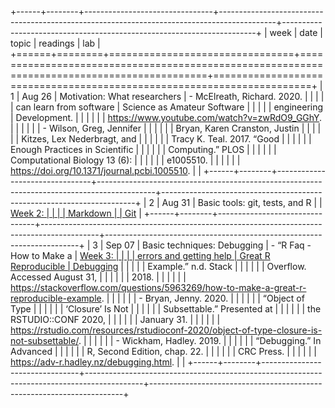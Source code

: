 

+------+--------+--------------------------------+--------------------------------------------------------------------------------------------+-----------------------------------------------------------------------+
| week | date   | topic                          | readings                                                                                   | lab                                                                   |
+======+========+================================+============================================================================================+=======================================================================+
|    1 | Aug 26 | Motivation: What researchers   | - McElreath, Richard. 2020.                                                                |                                                                       |
|      |        | can learn from software        | Science as Amateur Software                                                                |                                                                       |
|      |        | engineering                    | Development.                                                                               |                                                                       |
|      |        |                                | https://www.youtube.com/watch?v=zwRdO9_GGhY.                                               |                                                                       |
|      |        |                                | - Wilson, Greg, Jennifer                                                                   |                                                                       |
|      |        |                                | Bryan, Karen Cranston, Justin                                                              |                                                                       |
|      |        |                                | Kitzes, Lex Nederbragt, and                                                                |                                                                       |
|      |        |                                | Tracy K. Teal. 2017. “Good                                                                 |                                                                       |
|      |        |                                | Enough Practices in Scientific                                                             |                                                                       |
|      |        |                                | Computing.” PLOS                                                                           |                                                                       |
|      |        |                                | Computational Biology 13 (6):                                                              |                                                                       |
|      |        |                                | e1005510.                                                                                  |                                                                       |
|      |        |                                | https://doi.org/10.1371/journal.pcbi.1005510.                                              |                                                                       |
+------+--------+--------------------------------+--------------------------------------------------------------------------------------------+-----------------------------------------------------------------------+
|    2 | Aug 31 | Basic tools: git, tests, and R |                                                                                            | [Week 2:                                                              |
|      |        | Markdown                       |                                                                                            | Git](https://github.com/data-science-methods/lab-w02-git)             |
+------+--------+--------------------------------+--------------------------------------------------------------------------------------------+-----------------------------------------------------------------------+
|    3 | Sep 07 | Basic techniques: Debugging    | - “R Faq - How to Make a                                                                   | [Week 3:                                                              |
|      |        | errors and getting help        | Great R Reproducible                                                                       | Debugging](https://github.com/data-science-methods/lab-w03-debugging) |
|      |        |                                | Example.” n.d. Stack                                                                       |                                                                       |
|      |        |                                | Overflow. Accessed August 31,                                                              |                                                                       |
|      |        |                                | 2018\.                                                                                     |                                                                       |
|      |        |                                | https://stackoverflow.com/questions/5963269/how-to-make-a-great-r-reproducible-example.    |                                                                       |
|      |        |                                | - Bryan, Jenny. 2020.                                                                      |                                                                       |
|      |        |                                | “Object of Type                                                                            |                                                                       |
|      |        |                                | ‘Closure’ Is Not                                                                           |                                                                       |
|      |        |                                | Subsettable.” Presented at                                                                 |                                                                       |
|      |        |                                | the RSTUDIO::CONF 2020,                                                                    |                                                                       |
|      |        |                                | January 31.                                                                                |                                                                       |
|      |        |                                | https://rstudio.com/resources/rstudioconf-2020/object-of-type-closure-is-not-subsettable/. |                                                                       |
|      |        |                                | - Wickham, Hadley. 2019.                                                                   |                                                                       |
|      |        |                                | “Debugging.” In Advanced                                                                   |                                                                       |
|      |        |                                | R, Second Edition, chap. 22.                                                               |                                                                       |
|      |        |                                | CRC Press.                                                                                 |                                                                       |
|      |        |                                | https://adv-r.hadley.nz/debugging.html.                                                    |                                                                       |
+------+--------+--------------------------------+--------------------------------------------------------------------------------------------+-----------------------------------------------------------------------+


